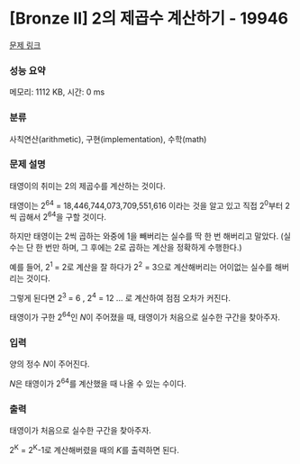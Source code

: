 # [Bronze II] 2의 제곱수 계산하기 - 19946 

[문제 링크](https://www.acmicpc.net/problem/19946) 

### 성능 요약

메모리: 1112 KB, 시간: 0 ms

### 분류

사칙연산(arithmetic), 구현(implementation), 수학(math)

### 문제 설명

<p>태영이의 취미는 2의 제곱수를 계산하는 것이다.</p>

<p>태영이는 2<sup>64</sup> = 18,446,744,073,709,551,616 이라는 것을 알고 있고 직접 2<sup>0</sup>부터 2씩 곱해서 2<sup>64</sup>을 구할 것이다.</p>

<p>하지만 태영이는 2씩 곱하는 와중에 1을 빼버리는 실수를 딱 한 번 해버리고 말았다. (실수는 단 한 번만 하며, 그 후에는 2로 곱하는 계산을 정확하게 수행한다.)</p>

<p>예를 들어, 2<sup>1 </sup>= 2로 계산을 잘 하다가 2<sup>2</sup> = 3으로 계산해버리는 어이없는 실수를 해버리는 것이다.</p>

<p>그렇게 된다면 2<sup>3 </sup>= 6 , 2<sup>4</sup> = 12 ... 로 계산하여 점점 오차가 커진다.</p>

<p>태영이가 구한 2<sup>64</sup>인 <em>N</em>이 주어졌을 때, 태영이가 처음으로 실수한 구간을 찾아주자.</p>

### 입력 

 <p>양의 정수 <em>N</em>이 주어진다.</p>

<p><em>N</em>은 태영이가 2<sup>64</sup>를 계산했을 때 나올 수 있는 수이다.</p>

### 출력 

 <p>태영이가 처음으로 실수한 구간을 찾아주자.</p>

<p>2<sup>K</sup> = 2<sup>K</sup>-1로 계산해버렸을 때의 <i>K</i>를 출력하면 된다.</p>


